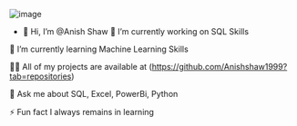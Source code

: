 ![image](https://github.com/Anishshaw1999/Anishshaw1999/assets/132387352/5dccc554-4f61-4c51-b450-d348ebc8f1bd)









- 👋 Hi, I’m @Anish Shaw
🔭 I’m currently working on SQL Skills

🌱 I’m currently learning Machine Learning Skills

👨‍💻 All of my projects are available at (https://github.com/Anishshaw1999?tab=repositories)

💬 Ask me about SQL, Excel, PowerBi, Python

⚡ Fun fact I always remains in learning
<!---
Anishshaw1999/Anishshaw1999 is a ✨ special ✨ repository because its `README.md` (this file) appears on your GitHub profile.
You can click the Preview link to take a look at your changes.
--->
